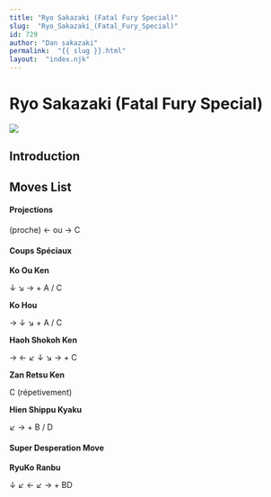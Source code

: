 ```yaml
---
title: "Ryo Sakazaki (Fatal Fury Special)"
slug:  "Ryo_Sakazaki_(Fatal_Fury_Special)"
id: 729
author: "Dan sakazaki"
permalink:  "{{ slug }}.html"
layout:  "index.njk"
---
```


# Ryo Sakazaki (Fatal Fury Special)

![](/images/Ffspryo.PNG)  

## Introduction

## Moves List

#### Projections

(proche) ← ou → C

#### Coups Spéciaux

**Ko Ou Ken**

↓ ↘ → + A / C

**Ko Hou**

→ ↓ ↘ + A / C

**Haoh Shokoh Ken**

→ ← ↙ ↓ ↘ → + C

**Zan Retsu Ken**

C (répetivement)

**Hien Shippu Kyaku**

↙ → + B / D

#### Super Desperation Move

**RyuKo Ranbu**

↓ ↙ ← ↙ → + BD
